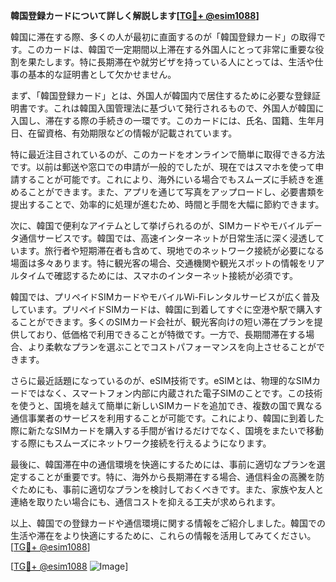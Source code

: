**韓国登録カードについて詳しく解説します[[TG💪+ @esim1088](https://t.me/s/esim1088)]**

韓国に滞在する際、多くの人が最初に直面するのが「韓国登録カード」の取得です。このカードは、韓国で一定期間以上滞在する外国人にとって非常に重要な役割を果たします。特に長期滞在や就労ビザを持っている人にとっては、生活や仕事の基本的な証明書として欠かせません。

まず、「韓国登録カード」とは、外国人が韓国内で居住するために必要な登録証明書です。これは韓国入国管理法に基づいて発行されるもので、外国人が韓国に入国し、滞在する際の手続きの一環です。このカードには、氏名、国籍、生年月日、在留資格、有効期限などの情報が記載されています。

特に最近注目されているのが、このカードをオンラインで簡単に取得できる方法です。以前は郵送や窓口での申請が一般的でしたが、現在ではスマホを使って申請することが可能です。これにより、海外にいる場合でもスムーズに手続きを進めることができます。また、アプリを通じて写真をアップロードし、必要書類を提出することで、効率的に処理が進むため、時間と手間を大幅に節約できます。

次に、韓国で便利なアイテムとして挙げられるのが、SIMカードやモバイルデータ通信サービスです。韓国では、高速インターネットが日常生活に深く浸透しています。旅行者や短期滞在者も含めて、現地でのネットワーク接続が必要になる場面は多々あります。特に観光客の場合、交通機関や観光スポットの情報をリアルタイムで確認するためには、スマホのインターネット接続が必須です。

韓国では、プリペイドSIMカードやモバイルWi-Fiレンタルサービスが広く普及しています。プリペイドSIMカードは、韓国に到着してすぐに空港や駅で購入することができます。多くのSIMカード会社が、観光客向けの短い滞在プランを提供しており、低価格で利用できることが特徴です。一方で、長期間滞在する場合、より柔軟なプランを選ぶことでコストパフォーマンスを向上させることができます。

さらに最近話題になっているのが、eSIM技術です。eSIMとは、物理的なSIMカードではなく、スマートフォン内部に内蔵された電子SIMのことです。この技術を使うと、国境を越えて簡単に新しいSIMカードを追加でき、複数の国で異なる通信事業者のサービスを利用することが可能です。これにより、韓国に到着した際に新たなSIMカードを購入する手間が省けるだけでなく、国境をまたいで移動する際にもスムーズにネットワーク接続を行えるようになります。

最後に、韓国滞在中の通信環境を快適にするためには、事前に適切なプランを選定することが重要です。特に、海外から長期滞在する場合、通信料金の高騰を防ぐためにも、事前に適切なプランを検討しておくべきです。また、家族や友人と連絡を取りたい場合にも、通信コストを抑える工夫が求められます。

以上、韓国での登録カードや通信環境に関する情報をご紹介しました。韓国での生活や滞在をより快適にするために、これらの情報を活用してみてください。[[TG💪+ @esim1088](https://t.me/s/esim1088)]

[[TG💪+ @esim1088](https://t.me/s/esim1088) ![Image](https://i.postimg.cc/Y0z9fWf4/image.png)]